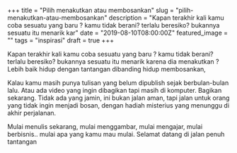 +++
title = "Pilih menakutkan atau membosankan"
slug = "pilih-menakutkan-atau-membosankan"
description = "Kapan terakhir kali kamu coba sesuatu yang baru ?  kamu tidak berani? terlalu beresiko? bukannya sesuatu itu menarik kar"
date = "2019-08-10T08:00:00Z"
featured_image = ""
tags = "inspirasi"
draft = true
+++ 
 
Kapan terakhir kali kamu coba sesuatu yang baru ?  kamu tidak berani? terlalu beresiko? bukannya sesuatu itu menarik karena dia menakutkan ? Lebih baik hidup dengan tantangan dibanding hidup membosankan,

Kalau kamu masih punya tulisan yang belum dipublish sejak berbulan-bulan lalu. Atau ada video yang ingin dibagikan tapi masih di komputer. Bagikan sekarang. Tidak ada yang jamin, ini bukan jalan aman, tapi jalan untuk orang yang tidak ingin menjadi bosan, dengan hadiah misterius yang menunggu di akhir perjalanan.

Mulai menulis sekarang, mulai menggambar, mulai mengajar, mulai berbisnis.. mulai apa yang kamu mau mulai. Selamat datang di jalan penuh tantangan